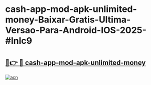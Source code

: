# cash-app-mod-apk-unlimited-money-Baixar-Gratis-Ultima-Versao-Para-Android-IOS-2025-#lnlc9

# <h2><a href="https://ainizakaria.my?title=cash-app-mod-apk-unlimited-money&ref=22M">🔗👉 🔴 cash-app-mod-apk-unlimited-money</a></h2>

[![acn](https://github.com/user-attachments/assets/0f9c940e-d8b0-45ae-aac7-cd30a18b3e1c)](https://ainizakaria.my?title=cash-app-mod-apk-unlimited-money&ref=22M)

